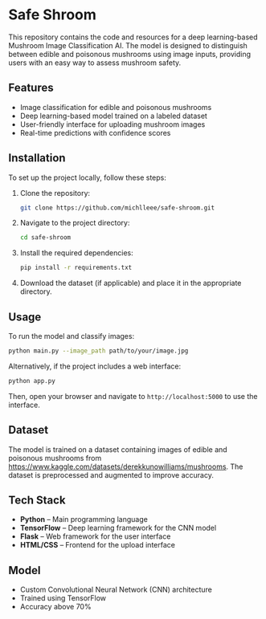 # Safe Shroom

This repository contains the code and resources for a deep learning-based Mushroom Image Classification AI. The model is designed to distinguish between edible and poisonous mushrooms using image inputs, providing users with an easy way to assess mushroom safety.

## Features
- Image classification for edible and poisonous mushrooms
- Deep learning-based model trained on a labeled dataset
- User-friendly interface for uploading mushroom images
- Real-time predictions with confidence scores

## Installation
To set up the project locally, follow these steps:

1. Clone the repository:
   ```bash
   git clone https://github.com/michlleee/safe-shroom.git
   ```
2. Navigate to the project directory:
   ```bash
   cd safe-shroom
   ```
3. Install the required dependencies:
   ```bash
   pip install -r requirements.txt
   ```
4. Download the dataset (if applicable) and place it in the appropriate directory.

## Usage
To run the model and classify images:

```bash
python main.py --image_path path/to/your/image.jpg
```

Alternatively, if the project includes a web interface:

```bash
python app.py
```
Then, open your browser and navigate to `http://localhost:5000` to use the interface.

## Dataset
The model is trained on a dataset containing images of edible and poisonous mushrooms from https://www.kaggle.com/datasets/derekkunowilliams/mushrooms. The dataset is preprocessed and augmented to improve accuracy.

## Tech Stack

- **Python** – Main programming language  
- **TensorFlow** – Deep learning framework for the CNN model  
- **Flask** – Web framework for the user interface  
- **HTML/CSS** – Frontend for the upload interface  

## Model
- Custom Convolutional Neural Network (CNN) architecture
- Trained using TensorFlow
- Accuracy above 70%


